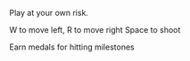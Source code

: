 Play at your own risk.

W to move left, R to move right
Space to shoot

Earn medals for hitting milestones

